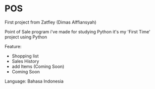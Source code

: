 # POS
First project from Zatfley (Dimas Alffiansyah)

Point of Sale program i've made for studying Python
it's my 'First Time' project using Python

Feature:
- Shopping list
- Sales History
- add Items (Coming Soon)
- Coming Soon

Language: Bahasa Indonesia
